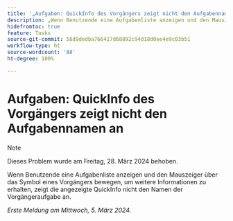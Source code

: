 ```yaml
---
title: '„Aufgaben: QuickInfo des Vorgängers zeigt nicht den Aufgabennamen an“'
description: „Wenn Benutzende eine Aufgabenliste anzeigen und den Mauszeiger über das Symbol eines Vorgängers bewegen, um weitere Informationen zu erhalten, zeigt die angezeigte QuickInfo nicht den Namen der Vorgängeraufgabe an.“
hidefromtoc: true
feature: Tasks
source-git-commit: 58d9dedba766417d68892c94d18d0ee4e9c03b51
workflow-type: ht
source-wordcount: '88'
ht-degree: 100%

---
```



# Aufgaben: QuickInfo des Vorgängers zeigt nicht den Aufgabennamen an

>[!NOTE]
>
>Dieses Problem wurde am Freitag, 28. März 2024 behoben.

Wenn Benutzende eine Aufgabenliste anzeigen und den Mauszeiger über das Symbol eines Vorgängers bewegen, um weitere Informationen zu erhalten, zeigt die angezeigte QuickInfo nicht den Namen der Vorgängeraufgabe an.

_Erste Meldung am Mittwoch, 5. März 2024._

